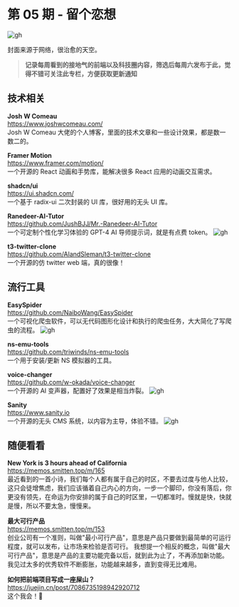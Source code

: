 # 第 05 期 - 留个恋想
![gh](https://cdn.yct.ee/gh/BarryYangi/ObsStaticData@main/obsidian/168515287300099gzyg.jpg)



封面来源于网络，很治愈的天空。

>**记录每周看到的接地气的前端以及科技圈内容，筛选后每周六发布于此，觉得不错可关注此专栏，方便获取更新通知**

## 技术相关
**Josh W Comeau** \
https://www.joshwcomeau.com/ \
Josh W Comeau 大佬的个人博客，里面的技术文章和一些设计效果，都是数一数二的。

**Framer Motion** \
https://www.framer.com/motion/ \
一个开源的 React 动画和手势库，能解决很多 React 应用的动画交互需求。

**shadcn/ui** \
https://ui.shadcn.com/ \
一个基于 radix-ui 二次封装的 UI 库，很好用的无头 UI 库。

**Ranedeer-AI-Tutor** \
https://github.com/JushBJJ/Mr.-Ranedeer-AI-Tutor \
一个可定制个性化学习体验的 GPT-4 AI 导师提示词，就是有点费 token。
![gh](https://cdn.yct.ee/gh/BarryYangi/ObsStaticData@main/obsidian/1685153771000q9v0fb.png)


**t3-twitter-clone** \
https://github.com/AlandSleman/t3-twitter-clone \
一个开源的仿 twitter web 端，真的很像！




## 流行工具
**EasySpider** \
https://github.com/NaiboWang/EasySpider \
一个可视化爬虫软件，可以无代码图形化设计和执行的爬虫任务，大大简化了写爬虫的流程。
![gh](https://cdn.yct.ee/gh/BarryYangi/ObsStaticData@main/obsidian/1685154217000yhm17v.gif)


**ns-emu-tools** \
https://github.com/triwinds/ns-emu-tools \
一个用于安装/更新 NS 模拟器的工具。

**voice-changer** \
https://github.com/w-okada/voice-changer \
一个开源的 AI 变声器，配置好了效果是相当炸裂。
![gh](https://cdn.yct.ee/gh/BarryYangi/ObsStaticData@main/obsidian/1685154478000wsg9p5.png)

**Sanity** \
https://www.sanity.io \
一个开源的无头 CMS 系统，以内容为主导，体验不错。
![gh](https://cdn.yct.ee/gh/BarryYangi/ObsStaticData@main/obsidian/16851547430003kccmb.webp)


## 随便看看
**New York is 3 hours ahead of California** \
https://memos.smitten.top/m/165 \
最近看到的一首小诗，我们每个人都有属于自己的时区，不要去过度与他人比较，这只会徒增焦虑，我们应该循着自己内心的方向，一步一个脚印，你没有落后，你更没有领先，在命运为你安排的属于自己的时区里，一切都准时。慢就是快，快就是慢，所以不要太急，慢慢来。

**最大可行产品** \
https://memos.smitten.top/m/153 \
创业公司有一个准则，叫做"最小可行产品"，意思是产品只要做到最简单的可运行程度，就可以发布，让市场来检验是否可行。
我想提一个相反的概念，叫做"最大可行产品"，意思是产品的主要功能完备以后，就到此为止了，不再添加新功能。我见过太多的优秀软件不断膨胀，功能越来越多，直到变得无比难用。

**如何把前端项目写成一座屎山？** \
https://juejin.cn/post/7086735198942920712 \
这个我会！🐶